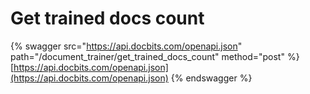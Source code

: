 # Get trained docs count

{% swagger src="https://api.docbits.com/openapi.json" path="/document_trainer/get_trained_docs_count" method="post" %}
[https://api.docbits.com/openapi.json](https://api.docbits.com/openapi.json)
{% endswagger %}
